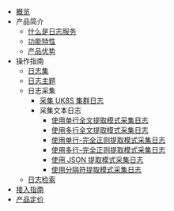 
* [概览](/ulogservice/README)
* 产品简介
  * [什么是日志服务](/ulogservice/introduction)
  * [功能特性](/ulogservice/features)
  * [产品优势](/ulogservice/advantages)
* 操作指南
  * [日志集](/ulogservice/resource/logset)
  * [日志主题](/ulogservice/resource/topic)
  * 日志采集
    * [采集 UK8S 集群日志](/ulogservice/collect/UK8S)
    * 采集文本日志
      * [使用单行全文提取模式采集日志](/ulogservice/collect/text/minimal_line)
      * [使用多行全文提取模式采集日志](/ulogservice/collect/text/multi_line)
      * [使用单行-完全正则提取模式采集日志](/ulogservice/collect/text/full_regex)
      * [使用多行-完全正则提取模式采集日志](/ulogservice/collect/text/multi_line_full_regex)
      * [使用 JSON 提取模式采集日志](/ulogservice/collect/text/json)
      * [使用分隔符提取模式采集日志](/ulogservice/collect/text/delimiter)
  * [日志检索](/ulogservice/operate/search)
* [接入指南](/ulogservice/operate/practice)
* [产品定价](/ulogservice/operate/price)

